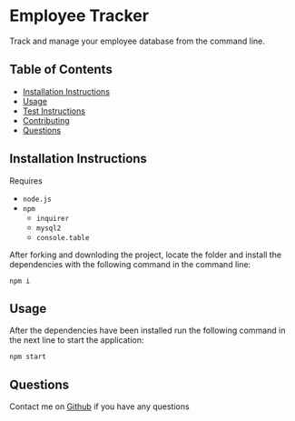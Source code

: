  
# Employee Tracker
  Track and manage your employee database from the command line.
 

## Table of Contents
- [Installation Instructions](#installation-instructions)
- [Usage](#usage)
- [Test Instructions](#test-instructions)
- [Contributing](#contribution-guidlines)
- [Questions](#questions)


## Installation Instructions
Requires 
- `node.js`
- `npm`
  - `inquirer`
  - `mysql2`
  - `console.table`

After forking and downloding the project, locate the folder and install the dependencies with the following command in the command line:
```
npm i
```
## Usage 
After the dependencies have been installed run the following command in the next line to start the application:
```
npm start
```


## Questions
Contact me on [Github](https://github.com/gitme-waffles) if you have any questions 
 
 
